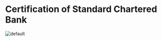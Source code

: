 # Certification of Standard Chartered Bank

![default](https://cloud.githubusercontent.com/assets/18043807/17011620/9b4d3fa0-4ec4-11e6-8083-3edb58e6cdb8.JPG)
